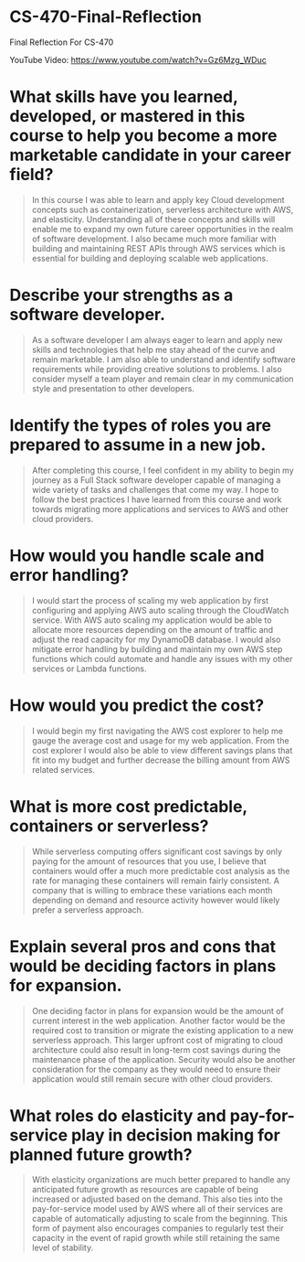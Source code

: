 # CS-470-Final-Reflection

Final Reflection For CS-470


YouTube Video: https://www.youtube.com/watch?v=Gz6Mzg_WDuc


# What skills have you learned, developed, or mastered in this course to help you become a more marketable candidate in your career field?
> In this course I was able to learn and apply key Cloud development concepts such as containerization, serverless architecture with AWS, and elasticity. Understanding all of these concepts and skills will enable me to expand my own future career opportunities in the realm of software development. I also became much more familiar with building and maintaining REST APIs through AWS services which is essential for building and deploying scalable web applications.   

 
# Describe your strengths as a software developer.
> As a software developer I am always eager to learn and apply new skills and technologies that help me stay ahead of the curve and remain marketable. I am also able to understand and identify software requirements while providing creative solutions to problems. I also consider myself a team player and remain clear in my communication style and presentation to other developers. 



# Identify the types of roles you are prepared to assume in a new job.
> After completing this course, I feel confident in my ability to begin my journey as a Full Stack software developer capable of managing a wide variety of tasks and challenges that come my way. I hope to follow the best practices I have learned from this course and work towards migrating more applications and services to AWS and other cloud providers.



# How would you handle scale and error handling?
> I would start the process of scaling my web application by first configuring and applying AWS auto scaling through the CloudWatch service. With AWS auto scaling my application would be able to allocate more resources depending on the amount of traffic and adjust the read capacity for my DynamoDB database. I would also mitigate error handling by building and maintain my own AWS step functions which could automate and handle any issues with my other services or Lambda functions.


# How would you predict the cost?
> I would begin my first navigating the AWS cost explorer to help me gauge the average cost and usage for my web application. From the cost explorer I would also be able to view different savings plans that fit into my budget and further decrease the billing amount from AWS related services.


# What is more cost predictable, containers or serverless?
> While serverless computing offers significant cost savings by only paying for the amount of resources that you use, I believe that containers would offer a much more predictable cost analysis as the rate for managing these containers will remain fairly consistent. A company that is willing to embrace these variations each month depending on demand and resource activity however would likely prefer a serverless approach. 


# Explain several pros and cons that would be deciding factors in plans for expansion.

> One deciding factor in plans for expansion would be the amount of current interest in the web application. Another factor would be the required cost to transition or migrate the existing application to a new serverless approach. This larger upfront cost of migrating to cloud architecture could also result in long-term cost savings during the maintenance phase of the application. Security would also be another consideration for the company as they would need to ensure their application would still remain secure with other cloud providers. 

# What roles do elasticity and pay-for-service play in decision making for planned future growth?

> With elasticity organizations are much better prepared to handle any anticipated future growth as resources are capable of being increased or adjusted based on the demand. This also ties into the pay-for-service model used by AWS where all of their services are capable of automatically adjusting to scale from the beginning. This form of payment also encourages companies to regularly test their capacity in the event of rapid growth while still retaining the same level of stability.


